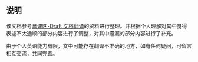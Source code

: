 ## 说明

该文档参考[慕课网-Draft 文档翻译](https://www.imooc.com/search/article?words=Draft%20%E6%96%87%E6%A1%A3%E7%BF%BB%E8%AF%91)的资料进行整理。并根据个人理解对其中觉得表述不太通顺的部分内容进行了调整，对其中遗漏的部分内容进行了补充。

由于个人英语能力有限，文中可能存在翻译不准确的地方，如有任何疑问，可留言相互交流，共同完善。

